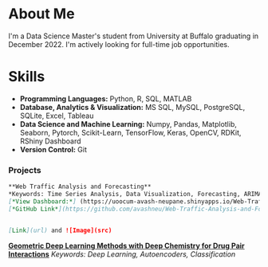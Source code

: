 # About Me
I'm a Data Science Master's student from University at Buffalo graduating in December 2022. I'm actively looking for full-time job opportunities.

# Skills
- **Programming Languages:** Python, R, SQL, MATLAB
- **Database, Analytics & Visualization:** MS SQL, MySQL, PostgreSQL, SQLite, Excel, Tableau
- **Data Science and Machine Learning:** Numpy, Pandas, Matplotlib, Seaborn, Pytorch, Scikit-Learn, TensorFlow, Keras, OpenCV, RDKit, RShiny Dashboard
- **Version Control:** Git

### Projects

```markdown
**Web Traffic Analysis and Forecasting**
*Keywords: Time Series Analysis, Data Visualization, Forecasting, ARIMA, R, RShiny, Feature Engineering, Dashboard*
[*View Dashboard:*] (https://uoocum-avash-neupane.shinyapps.io/Web-Traffic-Analysis-and-Forcasting/) Wait 1-2 minutes to load
[*GitHub Link*](https://github.com/avashneu/Web-Traffic-Analysis-and-Forecasting---Time-Series)


[Link](url) and ![Image](src)
```

[**Geometric Deep Learning Methods with Deep Chemistry for Drug Pair Interactions**](https://github.com/avashneu/cse676project)
*Keywords: Deep Learning, Autoencoders, Classification*
